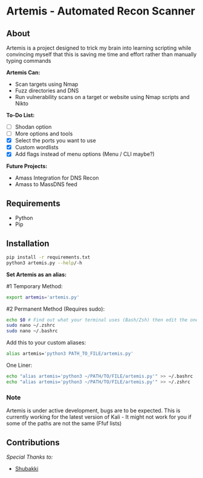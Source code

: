 # Artemis - Automated Recon Scanner

## About

Artemis is a project designed to trick my brain into learning scripting while convincing myself that this is saving me time and effort rather than manually typing commands

**Artemis Can:**

- Scan targets using Nmap
- Fuzz directories and DNS
- Run vulnerability scans on a target or website using Nmap scripts and Nikto

**To-Do List:**

- [ ] Shodan option
- [ ] More options and tools
- [x] Select the ports you want to use
- [x] Custom wordlists
- [x] Add flags instead of menu options (Menu / CLI maybe?)

**Future Projects:**
- Amass Integration for DNS Recon
- Amass to MassDNS feed 

## Requirements
- Python
- Pip

## Installation

```bash
pip install -r requirements.txt
python3 artemis.py --help/-h
```

**Set Artemis as an alias:**

\#1 Temporary Method:

```bash
export artemis='artemis.py'
```

\#2 Permanent Method (Requires sudo):

```bash
echo $0 # Find out what your terminal uses (Bash/Zsh) then edit the one you need to
sudo nano ~/.zshrc
sudo nano ~/.bashrc
```
Add this to your custom aliases:

```bash
alias artemis='python3 PATH_TO_FILE/artemis.py'
```

One Liner:

```bash
echo "alias artemis='python3 ~/PATH/TO/FILE/artemis.py'" >> ~/.bashrc
echo "alias artemis='python3 ~/PATH/TO/FILE/artemis.py'" >> ~/.zshrc
```

### Note

Artemis is under active development, bugs are to be expected.
This is currently working for the latest version of Kali - It might not work for you if some of the paths are not the same (Ffuf lists)

## Contributions

*Special Thanks to:*
- [Shubakki](https://github.com/shubakki/)
